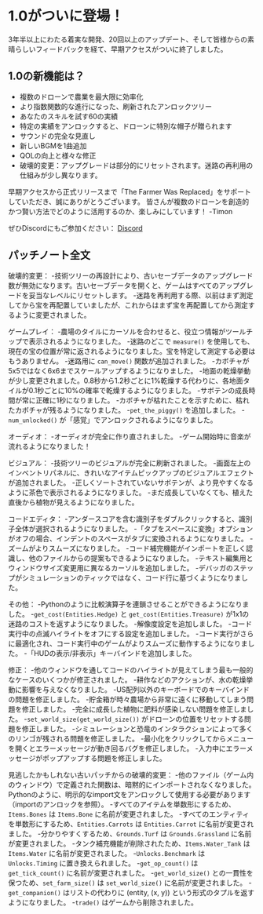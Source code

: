 # 1.0がついに登場！
3年半以上にわたる着実な開発、20回以上のアップデート、そして皆様からの素晴らしいフィードバックを経て、早期アクセスがついに終了しました。

## 1.0の新機能は？
- 複数のドローンで農業を最大限に効率化
- より指数関数的な進行になった、刷新されたアンロックツリー
- あなたのスキルを試す60の実績
- 特定の実績をアンロックすると、ドローンに特別な帽子が贈られます
- サウンドの完全な見直し
- 新しいBGMを1曲追加
- QOLの向上と様々な修正
- 破壊的変更：アップグレードは部分的にリセットされます。迷路の再利用の仕組みが少し異なります。

早期アクセスから正式リリースまで「The Farmer Was Replaced」をサポートしていただき、誠にありがとうございます。
皆さんが複数のドローンを創造的かつ賢い方法でどのように活用するのか、楽しみにしています！
-Timon

ぜひDiscordにもご参加ください：
[Discord](https://discord.com/invite/kj33cJkeJn)

## パッチノート全文
破壊的変更：
-技術ツリーの再設計により、古いセーブデータのアップグレード数が無効になります。古いセーブデータを開くと、ゲームはすべてのアップグレードを妥当なレベルにリセットします。
-迷路を再利用する際、以前はまず測定してから宝を再配置していましたが、これからはまず宝を再配置してから測定するように変更されました。

ゲームプレイ：
-農場のタイルにカーソルを合わせると、役立つ情報がツールチップで表示されるようになりました。
-迷路のどこで `measure()` を使用しても、現在の宝の位置が常に返されるようになりました。宝を特定して測定する必要はもうありません。
-迷路用に `can_move()` 関数が追加されました。
-カボチャが5x5ではなく6x6までスケールアップするようになりました。
-地面の乾燥挙動が少し変更されました。0.8秒から1.2秒ごとに1%乾燥する代わりに、各地面タイルが0.1秒ごとに10%の確率で乾燥するようになりました。
-サボテンの成長時間が常に正確に1秒になりました。
-カボチャが枯れたことを示すために、枯れたカボチャが残るようになりました。
-`pet_the_piggy()` を追加しました。
-`num_unlocked()` が「感覚」でアンロックされるようになりました。

オーディオ：
-オーディオが完全に作り直されました。
-ゲーム開始時に音楽が流れるようになりました！

ビジュアル：
-技術ツリーのビジュアルが完全に刷新されました。
-画面左上のインベントリパネルに、きれいなアイテムピックアップのビジュアルエフェクトが追加されました。
-正しくソートされていないサボテンが、より見やすくなるように茶色で表示されるようになりました。
-まだ成長していなくても、植えた直後から植物が見えるようになりました。

コードエディタ：
-アンダースコアを含む識別子をダブルクリックすると、識別子全体が選択されるようになりました。
-「タブをスペースに変換」オプションがオフの場合、インデントのスペースがタブに変換されるようになりました。
-ズームがよりスムーズになりました。
-コード補完機能がインポートを正しく認識し、他のファイルからの提案もできるようになりました。
-テキスト編集用とウィンドウサイズ変更用に異なるカーソルを追加しました。
-デバッガのステップがシミュレーションのティックではなく、コード行に基づくようになりました。

その他：
-Pythonのように比較演算子を連鎖させることができるようになりました。
-`get_cost(Entities.Hedge)` と `get_cost(Entities.Treasure)` が1x1の迷路のコストを返すようになりました。
-解像度設定を追加しました。
-コード実行中の点滅ハイライトをオフにする設定を追加しました。
-コード実行がさらに最適化され、コード実行中のゲームがよりスムーズに動作するようになりました。
-「HUDの表示/非表示」キーバインドを追加しました。

修正：
-他のウィンドウを通してコードのハイライトが見えてしまう最も一般的なケースのいくつかが修正されました。
-耕作などのアクションが、水の乾燥挙動に影響を与えなくなりました。
-US配列以外のキーボードでのキーバインドの問題を修正しました。
-貯金箱が時々農場から非常に遠くに移動してしまう問題を修正しました。
-完全に成長した植物に肥料が感染しない問題を修正しました。
-`set_world_size(get_world_size())` がドローンの位置をリセットする問題を修正しました。
-シミュレーションと恐竜のインタラクションによって多くのリンゴが残される問題を修正しました。
-最小化をクリックしてからメニューを開くとエラーメッセージが動き回るバグを修正しました。
-入力中にエラーメッセージがポップアップする問題を修正しました。

見逃したかもしれない古いパッチからの破壊的変更：
-他のファイル（ゲーム内のウィンドウ）で定義された関数は、暗黙的にインポートされなくなりました。Pythonのように、明示的なimport文をアンロックして使用する必要があります（importのアンロックを参照）。
-すべてのアイテムを単数形にするため、`Items.Bones` は `Items.Bone` に名前が変更されました。
-すべてのエンティティを単数形にするため、`Entities.Carrots` は `Entities.Carrot` に名前が変更されました。
-分かりやすくするため、`Grounds.Turf` は `Grounds.Grassland` に名前が変更されました。
-タンク補充機能が削除されたため、`Items.Water_Tank` は `Items.Water` に名前が変更されました。
-`Unlocks.Benchmark` は `Unlocks.Timing` に置き換えられました。
-`get_op_count()` は `get_tick_count()` に名前が変更されました。
-`get_world_size()` との一貫性を保つため、`set_farm_size()` は `set_world_size()` に名前が変更されました。
-`get_companion()` はリストの代わりに (entity, (x, y)) という形式のタプルを返すようになりました。
-`trade()` はゲームから削除されました。